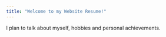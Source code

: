 ```yaml
---
title: "Welcome to my Website Resume!"
---
```


I plan to talk about myself, hobbies and personal achievements.

